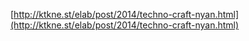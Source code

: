 [http://ktkne.st/elab/post/2014/techno-craft-nyan.html](http://ktkne.st/elab/post/2014/techno-craft-nyan.html)
